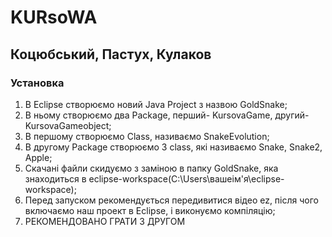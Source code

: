 # KURsoWA 
## Коцюбський, Пастух, Кулаков
### Установка
1) В Eclipse створюємо новий Java Project з назвою GoldSnake;
2) В ньому створюємо два Package, перший- KursovaGame, другий- KursovaGameobject;
3) В першому створюємо Class, називаємо SnakeEvolution;
4) В другому Package створюємо 3 class, які називаємо Snake, Snake2, Apple;
5) Скачані файли скидуємо з заміною в папку GoldSnake, яка знаходиться в eclipse-workspace(C:\Users\вашеім'я\eclipse-workspace);
6) Перед запуском рекомендується передивитися відео ez, після чого включаємо наш проект в Eclipse, і виконуємо компіляцію;
7) РЕКОМЕНДОВАНО ГРАТИ З ДРУГОМ
